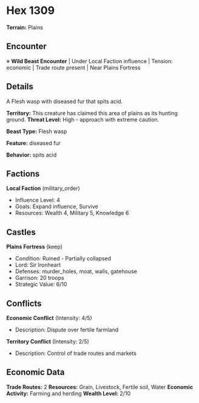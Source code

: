# Hex 1309

**Terrain:** Plains

## Encounter
※ **Wild Beast Encounter** | Under Local Faction influence | Tension: economic | Trade route present | Near Plains Fortress

## Details
A Flesh wasp with diseased fur that spits acid.

**Territory:** This creature has claimed this area of plains as its hunting ground.
**Threat Level:** High - approach with extreme caution.

**Beast Type:** Flesh wasp

**Feature:** diseased fur

**Behavior:** spits acid

## Factions
**Local Faction** (military_order)
- Influence Level: 4
- Goals: Expand influence, Survive
- Resources: Wealth 4, Military 5, Knowledge 6

## Castles
**Plains Fortress** (keep)
- Condition: Ruined - Partially collapsed
- Lord: Sir Ironheart
- Defenses: murder_holes, moat, walls, gatehouse
- Garrison: 20 troops
- Strategic Value: 6/10

## Conflicts
**Economic Conflict** (Intensity: 4/5)
- Description: Dispute over fertile farmland

**Territory Conflict** (Intensity: 2/5)
- Description: Control of trade routes and markets

## Economic Data
**Trade Routes:** 2
**Resources:** Grain, Livestock, Fertile soil, Water
**Economic Activity:** Farming and herding
**Wealth Level:** 2/10
